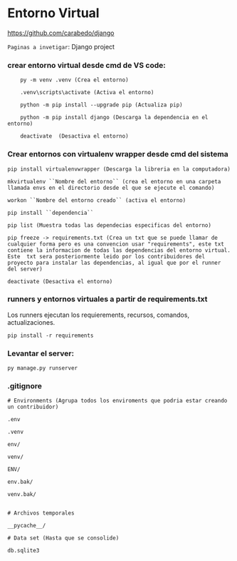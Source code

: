 # Entorno Virtual

https://github.com/carabedo/django

`Paginas a invetigar`: Django project


### crear entorno virtual desde cmd de VS code:

```
    py -m venv .venv (Crea el entorno)

    .venv\scripts\activate (Activa el entorno)

    python -m pip install --upgrade pip (Actualiza pip)

    python -m pip install django (Descarga la dependencia en el entorno)

    deactivate  (Desactiva el entorno)

```

### Crear entornos con virtualenv wrapper desde cmd del sistema

```
pip install virtualenvwrapper (Descarga la libreria en la computadora)

mkvirtualenv ``Nombre del entorno`` (crea el entorno en una carpeta llamada envs en el directorio desde el que se ejecute el comando)

workon ``Nombre del entorno creado`` (activa el entorno)

pip install ``dependencia``

pip list (Muestra todas las dependecias especificas del entorno)

pip freeze -> requirements.txt (Crea un txt que se puede llamar de cualquier forma pero es una convencion usar "requirements", este txt contiene la informacion de todas las dependencias del entorno virtual. Este  txt sera posteriormente leido por los contribuidores del proyecto para instalar las dependencias, al igual que por el runner del server)

deactivate (Desactiva el entorno)
```

### runners y entornos virtuales a partir de requirements.txt
Los runners ejecutan los requierements, recursos, comandos, actualizaciones.
```
pip install -r requirements 
```


### Levantar el server:

```
py manage.py runserver
```


### .gitignore

```.gitignore
# Environments (Agrupa todos los enviroments que podria estar creando un contribuidor)

.env

.venv

env/

venv/

ENV/

env.bak/

venv.bak/


# Archivos temporales

__pycache__/

# Data set (Hasta que se consolide)

db.sqlite3
```

